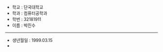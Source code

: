 - 학교 : 단국대학교
- 학과 : 컴퓨터공학과
- 학번 : 32181911
- 이름 : 박진수
--------
- 생년월일 : 1999.03.15
- 


<!---
autoblossom/autoblossom is a ✨ special ✨ repository because its `README.md` (this file) appears on your GitHub profile.
You can click the Preview link to take a look at your changes.
--->
